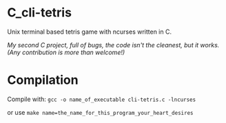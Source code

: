 # C_cli-tetris
Unix terminal based tetris game with ncurses written in C.

*My second C project, full of bugs, the code isn't the cleanest, but it works. (Any contribution is more than welcome!)*

# Compilation

Compile with: `gcc -o name_of_executable cli-tetris.c -lncurses`

or use `make name=the_name_for_this_program_your_heart_desires`
